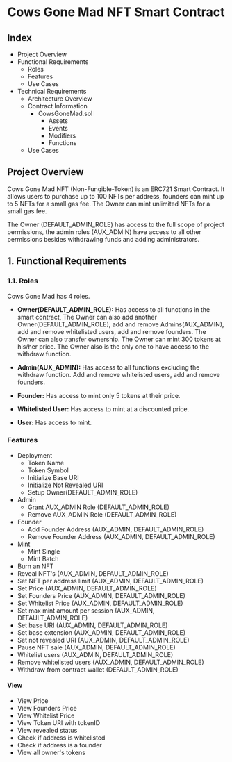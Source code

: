 # Cows Gone Mad NFT Smart Contract

## Index
- Project Overview
- Functional Requirements
  - Roles
  - Features
  - Use Cases
- Technical Requirements
  - Architecture Overview
  - Contract Information
    - CowsGoneMad.sol
      - Assets
      - Events
      - Modifiers
      - Functions
  - Use Cases


## Project Overview
Cows Gone Mad NFT (Non-Fungible-Token) is an ERC721 Smart Contract. It allows users to purchase up to 100 NFTs per address, founders can mint up to 5 NFTs for a small gas fee. The Owner can mint unlimited NFTs for a small gas fee.

The Owner (DEFAULT_ADMIN_ROLE) has access to the full scope of project permissions, the admin roles (AUX_ADMIN) have access to all other permissions besides withdrawing funds and adding administrators.

## 1. Functional Requirements
 ### 1.1. Roles
 
 Cows Gone Mad has 4 roles.
 - **Owner(DEFAULT_ADMIN_ROLE):** Has access to all functions in the smart contract, The Owner can also add another Owner(DEFAULT_ADMIN_ROLE), add and remove Admins(AUX_ADMIN), add and remove whitelisted users, add and remove founders. The Owner can also transfer ownership.
 The Owner can mint 300 tokens at his/her price.
 The Owner also is the only one to have access to the withdraw function.

 - **Admin(AUX_ADMIN):** Has access to all functions excluding the withdraw function. Add and remove whitelisted users, add and remove founders.

 - **Founder:** Has access to mint only 5 tokens at their price.

 - **Whitelisted User:** Has access to mint at a discounted price.

 - **User:** Has access to mint.

 ### Features

- Deployment
  - Token Name
  - Token Symbol
  - Initialize Base URI
  - Initialize Not Revealed URI
  - Setup Owner(DEFAULT_ADMIN_ROLE)
- Admin
  - Grant AUX_ADMIN Role (DEFAULT_ADMIN_ROLE)
  - Remove AUX_ADMIN Role (DEFAULT_ADMIN_ROLE)
- Founder
  - Add Founder Address (AUX_ADMIN, DEFAULT_ADMIN_ROLE)
  - Remove Founder Address (AUX_ADMIN, DEFAULT_ADMIN_ROLE)
- Mint
  - Mint Single
  - Mint Batch
- Burn an NFT
- Reveal NFT's (AUX_ADMIN, DEFAULT_ADMIN_ROLE)
- Set NFT per address limit (AUX_ADMIN, DEFAULT_ADMIN_ROLE)
- Set Price (AUX_ADMIN, DEFAULT_ADMIN_ROLE)
- Set Founders Price (AUX_ADMIN, DEFAULT_ADMIN_ROLE)
- Set Whitelist Price (AUX_ADMIN, DEFAULT_ADMIN_ROLE)
- Set max mint amount per session (AUX_ADMIN, DEFAULT_ADMIN_ROLE)
- Set base URI (AUX_ADMIN, DEFAULT_ADMIN_ROLE)
- Set base extension (AUX_ADMIN, DEFAULT_ADMIN_ROLE)
- Set not revealed URI (AUX_ADMIN, DEFAULT_ADMIN_ROLE)
- Pause NFT sale (AUX_ADMIN, DEFAULT_ADMIN_ROLE)
- Whitelist users (AUX_ADMIN, DEFAULT_ADMIN_ROLE)
- Remove whitelisted users (AUX_ADMIN, DEFAULT_ADMIN_ROLE)
- Withdraw from contract wallet (DEFAULT_ADMIN_ROLE)
#### View
- View Price
- View Founders Price
- View Whitelist Price
- View Token URI with tokenID
- View revealed status
- Check if address is whitelisted
- Check if address is a founder
- View all owner's tokens
